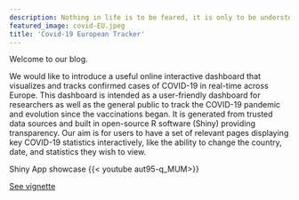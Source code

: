 ```yaml
---
description: Nothing in life is to be feared, it is only to be understood. Now is the time to understand more, so that we may fear less. Marie Curie
featured_image: covid-EU.jpeg
title: 'Covid-19 European Tracker'
---
```


Welcome to our blog. 


We would like to introduce a useful online interactive dashboard that visualizes and tracks confirmed cases of COVID-19 in real-time across Europe. This dashboard is intended as a user-friendly dashboard for researchers as well as the general public to track the COVID-19 pandemic and evolution since the vaccinations began. It is generated from trusted data sources and built in open-source R software (Shiny) providing transparency. Our aim is for users to have a set of relevant pages displaying key COVID-19 statistics interactively, like the ability to change the country, date, and statistics they wish to view. 

Shiny App showcase
{{< youtube aut95-q_MUM>}}

[See vignette](/document.pdf)